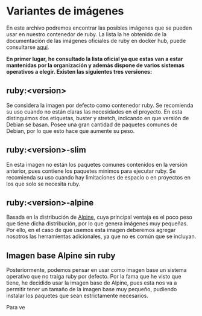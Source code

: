 # Variantes de imágenes

En este archivo podremos encontrar las posibles imágenes que se pueden usar en nuestro contenedor de ruby. La lista la he obtenido de la documentación de las imágenes oficiales de ruby en docker hub, puede consultarse [aquí](https://hub.docker.com/_/ruby). 

**En primer lugar, he consultado la lista oficial ya que estas van a estar mantenidas por la organización y además dispone de varios sistemas operativos a elegir. Existen las siguientes tres versiones:**

## ruby:\<version\>

Se considera la imagen por defecto como contenedor ruby. Se recomienda su uso cuando no están claras las necesidades en el proyecto. En esta distinguimos dos etiquetas, buster y stretch, indicando en que versión de Debian se basan. Posee una gran cantidad de paquetes comunes de Debian, por lo que esto hace que aumente su peso.

## ruby:\<version\>-slim

En esta imagen no están los paquetes comunes contenidos en la versión anterior, pues contiene los paquetes mínimos para ejecutar ruby. Se recomienda su uso cuando hay limitaciones de espacio o en proyectos en los que solo se necesita ruby.

## ruby:\<version\>-alpine

Basada en la distribución de [Alpine](https://alpinelinux.org/), cuya principal ventaja es el poco peso que tiene dicha distribución, por lo que genera imágenes muy pequeñas. Por ello, en el caso de que usemos esta imagen deberemos agregar nosotros las herramientas adicionales, ya que no es común que se incluyan.

## Imagen base Alpine sin ruby

Posteriormente, podemos pensar en usar como imagen base un sistema operativo que no traiga ruby por defecto. Por la fama que he visto que tiene, he decidido usar la imagen base de Alpine, pues esta nos va a permitir tener un tamaño de la imagen base muy pequeño, pudiendo instalar los paquetes que sean estrictamente necesarios.

Para ve